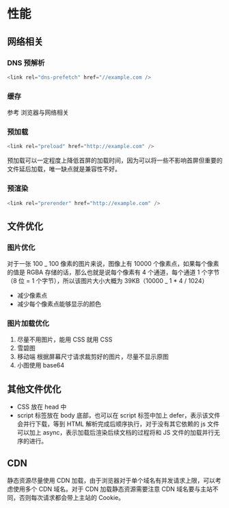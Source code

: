 # 性能  

## 网络相关  

### DNS 预解析  

```javascript
<link rel="dns-prefetch" href="//example.com />
```  

### 缓存  

参考 浏览器与网络相关   

### 预加载  

```javascript
<link rel="preload" href="http://example.com" />
```  

预加载可以一定程度上降低首屏的加载时间，因为可以将一些不影响首屏但重要的文件延后加载，唯一缺点就是兼容性不好。

### 预渲染  

```javascript
<link rel="prerender" href="http://example.com" />
```    

## 文件优化  

### 图片优化  

对于一张 100 _ 100 像素的图片来说，图像上有 10000 个像素点，如果每个像素的值是 RGBA 存储的话，那么也就是说每个像素有 4 个通道，每个通道 1 个字节（8 位 = 1 个字节），所以该图片大小大概为 39KB（10000 _ 1 * 4 / 1024）  

* 减少像素点
* 减少每个像素点能够显示的颜色  

### 图片加载优化  

1. 尽量不用图片，能用 CSS 就用 CSS
2. 雪碧图
3. 移动端 根据屏幕尺寸请求裁剪好的图片，尽量不显示原图  
4. 小图使用 base64  

## 其他文件优化  

* CSS 放在 head 中
* script 标签放在 body 底部，也可以在 script 标签中加上 defer，表示该文件会并行下载，等到 HTML 解析完成后顺序执行，对于没有其它依赖的 js 文件可以加上 async，表示加载后渲染后续文档的过程将和 JS 文件的加载并行无序的进行。  

## CDN  

静态资源尽量使用 CDN 加载，由于浏览器对于单个域名有并发请求上限，可以考虑使用多个 CDN 域名。对于 CDN 加载静态资源需要注意 CDN 域名要与主站不同，否则每次请求都会带上主站的 Cookie。  


